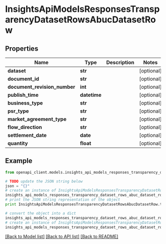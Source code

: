 # InsightsApiModelsResponsesTransparencyDatasetRowsAbucDatasetRow


## Properties
Name | Type | Description | Notes
------------ | ------------- | ------------- | -------------
**dataset** | **str** |  | [optional] 
**document_id** | **str** |  | [optional] 
**document_revision_number** | **int** |  | [optional] 
**publish_time** | **datetime** |  | [optional] 
**business_type** | **str** |  | [optional] 
**psr_type** | **str** |  | [optional] 
**market_agreement_type** | **str** |  | [optional] 
**flow_direction** | **str** |  | [optional] 
**settlement_date** | **date** |  | [optional] 
**quantity** | **float** |  | [optional] 

## Example

```python
from openapi_client.models.insights_api_models_responses_transparency_dataset_rows_abuc_dataset_row import InsightsApiModelsResponsesTransparencyDatasetRowsAbucDatasetRow

# TODO update the JSON string below
json = "{}"
# create an instance of InsightsApiModelsResponsesTransparencyDatasetRowsAbucDatasetRow from a JSON string
insights_api_models_responses_transparency_dataset_rows_abuc_dataset_row_instance = InsightsApiModelsResponsesTransparencyDatasetRowsAbucDatasetRow.from_json(json)
# print the JSON string representation of the object
print InsightsApiModelsResponsesTransparencyDatasetRowsAbucDatasetRow.to_json()

# convert the object into a dict
insights_api_models_responses_transparency_dataset_rows_abuc_dataset_row_dict = insights_api_models_responses_transparency_dataset_rows_abuc_dataset_row_instance.to_dict()
# create an instance of InsightsApiModelsResponsesTransparencyDatasetRowsAbucDatasetRow from a dict
insights_api_models_responses_transparency_dataset_rows_abuc_dataset_row_form_dict = insights_api_models_responses_transparency_dataset_rows_abuc_dataset_row.from_dict(insights_api_models_responses_transparency_dataset_rows_abuc_dataset_row_dict)
```
[[Back to Model list]](../README.md#documentation-for-models) [[Back to API list]](../README.md#documentation-for-api-endpoints) [[Back to README]](../README.md)


